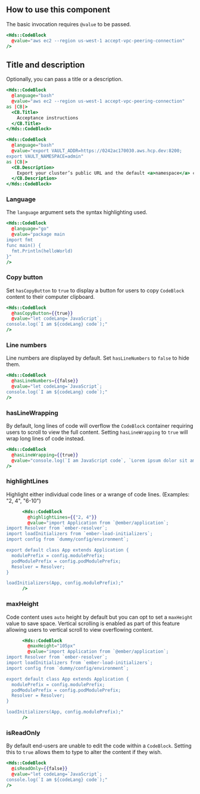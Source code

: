 ## How to use this component

The basic invocation requires `@value` to be passed.

```handlebars
<Hds::CodeBlock
  @value="aws ec2 --region us-west-1 accept-vpc-peering-connection"
/>
```
## Title and description

Optionally, you can pass a title or a description.

```handlebars
<Hds::CodeBlock
  @language="bash"
  @value="aws ec2 --region us-west-1 accept-vpc-peering-connection"
as |CB|>
  <CB.Title>
    Acceptance instructions
  </CB.Title>
</Hds::CodeBlock>
```

```handlebars
<Hds::CodeBlock
  @language="bash"
  @value="export VAULT_ADDR=https://0242ac170030.aws.hcp.dev:8200;
export VAULT_NAMESPACE=admin"
as |CB|>
  <CB.Description>
    Export your cluster’s public URL and the default <a>namespace</a> called admin.
  </CB.Description>
</Hds::CodeBlock>
```

### Language

The `language` argument sets the syntax highlighting used.

```handlebars
<Hds::CodeBlock
  @language="go"
  @value="package main
import fmt
func main() {
  fmt.Println(helloWorld)
}"
/>
```

### Copy button

Set `hasCopyButton` to `true` to display a button for users to copy `CodeBlock` content to their computer clipboard.

```handlebars
<Hds::CodeBlock
  @hasCopyButton={{true}}
  @value="let codeLang=`JavaScript`;
console.log(`I am ${codeLang} code`);"
/>
```

### Line numbers

Line numbers are displayed by default. Set `hasLineNumbers` to `false` to hide them.

```handlebars
<Hds::CodeBlock
  @hasLineNumbers={{false}}
  @value="let codeLang=`JavaScript`;
console.log(`I am ${codeLang} code`);"
/>
```

### hasLineWrapping

By default, long lines of code will overflow the `CodeBlock` container requiring users to scroll to view the full content. Setting `hasLineWrapping` to `true` will wrap long lines of code instead.

```handlebars
<Hds::CodeBlock
  @hasLineWrapping={{true}}
  @value="console.log(`I am JavaScript code`, `Lorem ipsum dolor sit amet, consectetur adipiscing elit, sed do eiusmod tempor incididunt ut labore et dolore magna aliqua. Ut enim ad minim veniam`);"
/>
```

### highlightLines

Highlight either individual code lines or a wrange of code lines. (Examples: "2, 4", "6-10")

```handlebars
      <Hds::CodeBlock
        @highlightLines={{"2, 4"}}
        @value="import Application from `@ember/application`;
import Resolver from `ember-resolver`;
import loadInitializers from `ember-load-initializers`;
import config from `dummy/config/environment`;

export default class App extends Application {
  modulePrefix = config.modulePrefix;
  podModulePrefix = config.podModulePrefix;
  Resolver = Resolver;
}

loadInitializers(App, config.modulePrefix);"
      />
```

### maxHeight

Code content uses `auto` height by default but you can opt to set a `maxHeight` value to save space. Vertical scrolling is enabled as part of this feature allowing users to vertical scroll to view overflowing content.

```handlebars
      <Hds::CodeBlock
        @maxHeight="105px"
        @value="import Application from `@ember/application`;
import Resolver from `ember-resolver`;
import loadInitializers from `ember-load-initializers`;
import config from `dummy/config/environment`;

export default class App extends Application {
  modulePrefix = config.modulePrefix;
  podModulePrefix = config.podModulePrefix;
  Resolver = Resolver;
}

loadInitializers(App, config.modulePrefix);"
      />
```

### isReadOnly

By default end-users are unable to edit the code within a `CodeBlock`. Setting this to `true` allows them to type to alter the content if they wish.

```handlebars
<Hds::CodeBlock
  @isReadOnly={{false}}
  @value="let codeLang=`JavaScript`;
console.log(`I am ${codeLang} code`);"
/>
```
